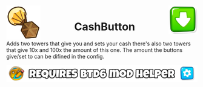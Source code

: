 <a href="https://github.com/doombubbles/template-mod/releases/latest/download/CashButton.dll">
    <img align="left" alt="Icon" height="90" src="Icon.png">
    <img align="right" alt="Download" height="75" src="https://raw.githubusercontent.com/gurrenm3/BTD-Mod-Helper/master/BloonsTD6%20Mod%20Helper/Resources/DownloadBtn.png">
</a>

<h1 align="center">CashButton</h1>

Adds two towers that give you and sets your cash there's also two towers that give 10x and 100x the amount of this one. The amount the buttons give/set to can be difined in the config.

[![Requires BTD6 Mod Helper](https://raw.githubusercontent.com/gurrenm3/BTD-Mod-Helper/master/banner.png)](https://github.com/gurrenm3/BTD-Mod-Helper#readme)
